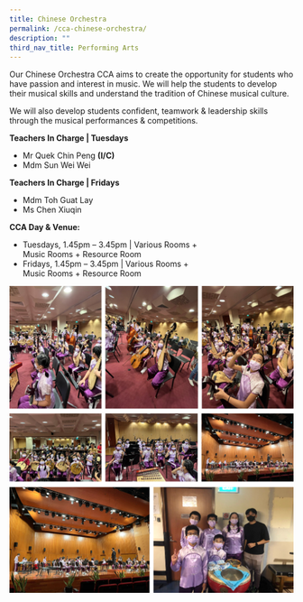 ```yaml
---
title: Chinese Orchestra
permalink: /cca-chinese-orchestra/
description: ""
third_nav_title: Performing Arts
---
```

Our Chinese Orchestra CCA aims to create the opportunity for students who have passion and interest in music. We will help the students to develop their musical skills and understand the tradition of Chinese musical culture.

We will also develop students confident, teamwork &amp; leadership skills through the musical performances &amp; competitions.

**Teachers In Charge | Tuesdays**

<ul>
<li> Mr Quek Chin Peng <b>(I/C)</b></li>
<li> Mdm Sun Wei Wei  </li>
</ul>

**Teachers In Charge | Fridays**

<ul>
<li> Mdm Toh Guat Lay  </li>
<li> Ms Chen Xiuqin  </li>
</ul>

**CCA Day &amp; Venue:**

<ul>
<li>Tuesdays, 1.45pm – 3.45pm | Various Rooms + <br> Music Rooms + Resource Room </li>
<li>Fridays, 1.45pm – 3.45pm | Various Rooms + <br> Music Rooms + Resource Room </li>

</ul>

![](/images/co%201.png)
![](/images/co%202.png)
![](/images/co%203.png)